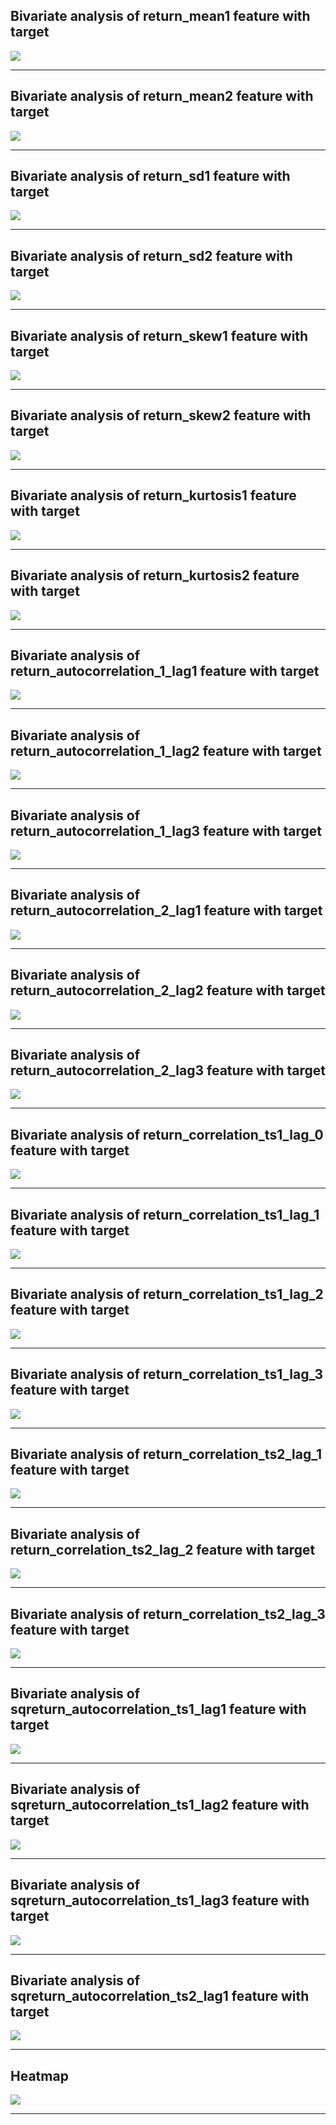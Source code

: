 ## Bivariate analysis of return_mean1 feature with target

![](return_mean1_target.png)

------------------------------------------------------
## Bivariate analysis of return_mean2 feature with target

![](return_mean2_target.png)

------------------------------------------------------
## Bivariate analysis of return_sd1 feature with target

![](return_sd1_target.png)

------------------------------------------------------
## Bivariate analysis of return_sd2 feature with target

![](return_sd2_target.png)

------------------------------------------------------
## Bivariate analysis of return_skew1 feature with target

![](return_skew1_target.png)

------------------------------------------------------
## Bivariate analysis of return_skew2 feature with target

![](return_skew2_target.png)

------------------------------------------------------
## Bivariate analysis of return_kurtosis1 feature with target

![](return_kurtosis1_target.png)

------------------------------------------------------
## Bivariate analysis of return_kurtosis2 feature with target

![](return_kurtosis2_target.png)

------------------------------------------------------
## Bivariate analysis of return_autocorrelation_1_lag1 feature with target

![](return_autocorrelation_1_lag1_target.png)

------------------------------------------------------
## Bivariate analysis of return_autocorrelation_1_lag2 feature with target

![](return_autocorrelation_1_lag2_target.png)

------------------------------------------------------
## Bivariate analysis of return_autocorrelation_1_lag3 feature with target

![](return_autocorrelation_1_lag3_target.png)

------------------------------------------------------
## Bivariate analysis of return_autocorrelation_2_lag1 feature with target

![](return_autocorrelation_2_lag1_target.png)

------------------------------------------------------
## Bivariate analysis of return_autocorrelation_2_lag2 feature with target

![](return_autocorrelation_2_lag2_target.png)

------------------------------------------------------
## Bivariate analysis of return_autocorrelation_2_lag3 feature with target

![](return_autocorrelation_2_lag3_target.png)

------------------------------------------------------
## Bivariate analysis of return_correlation_ts1_lag_0 feature with target

![](return_correlation_ts1_lag_0_target.png)

------------------------------------------------------
## Bivariate analysis of return_correlation_ts1_lag_1 feature with target

![](return_correlation_ts1_lag_1_target.png)

------------------------------------------------------
## Bivariate analysis of return_correlation_ts1_lag_2 feature with target

![](return_correlation_ts1_lag_2_target.png)

------------------------------------------------------
## Bivariate analysis of return_correlation_ts1_lag_3 feature with target

![](return_correlation_ts1_lag_3_target.png)

------------------------------------------------------
## Bivariate analysis of return_correlation_ts2_lag_1 feature with target

![](return_correlation_ts2_lag_1_target.png)

------------------------------------------------------
## Bivariate analysis of return_correlation_ts2_lag_2 feature with target

![](return_correlation_ts2_lag_2_target.png)

------------------------------------------------------
## Bivariate analysis of return_correlation_ts2_lag_3 feature with target

![](return_correlation_ts2_lag_3_target.png)

------------------------------------------------------
## Bivariate analysis of sqreturn_autocorrelation_ts1_lag1 feature with target

![](sqreturn_autocorrelation_ts1_lag1_target.png)

------------------------------------------------------
## Bivariate analysis of sqreturn_autocorrelation_ts1_lag2 feature with target

![](sqreturn_autocorrelation_ts1_lag2_target.png)

------------------------------------------------------
## Bivariate analysis of sqreturn_autocorrelation_ts1_lag3 feature with target

![](sqreturn_autocorrelation_ts1_lag3_target.png)

------------------------------------------------------
## Bivariate analysis of sqreturn_autocorrelation_ts2_lag1 feature with target

![](sqreturn_autocorrelation_ts2_lag1_target.png)

------------------------------------------------------
## Heatmap
![](heatmap.png)

------------------------------------------------------
